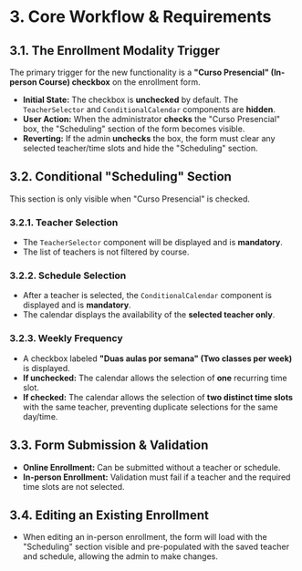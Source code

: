 # 3. Core Workflow & Requirements

## 3.1. The Enrollment Modality Trigger
The primary trigger for the new functionality is a **"Curso Presencial" (In-person Course) checkbox** on the enrollment form.

- **Initial State:** The checkbox is **unchecked** by default. The `TeacherSelector` and `ConditionalCalendar` components are **hidden**.
- **User Action:** When the administrator **checks** the "Curso Presencial" box, the "Scheduling" section of the form becomes visible.
- **Reverting:** If the admin **unchecks** the box, the form must clear any selected teacher/time slots and hide the "Scheduling" section.

## 3.2. Conditional "Scheduling" Section
This section is only visible when "Curso Presencial" is checked.

### 3.2.1. Teacher Selection
- The `TeacherSelector` component will be displayed and is **mandatory**.
- The list of teachers is not filtered by course.

### 3.2.2. Schedule Selection
- After a teacher is selected, the `ConditionalCalendar` component is displayed and is **mandatory**.
- The calendar displays the availability of the **selected teacher only**.

### 3.2.3. Weekly Frequency
- A checkbox labeled **"Duas aulas por semana" (Two classes per week)** is displayed.
- **If unchecked:** The calendar allows the selection of **one** recurring time slot.
- **If checked:** The calendar allows the selection of **two distinct time slots** with the same teacher, preventing duplicate selections for the same day/time.

## 3.3. Form Submission & Validation
- **Online Enrollment:** Can be submitted without a teacher or schedule.
- **In-person Enrollment:** Validation must fail if a teacher and the required time slots are not selected.

## 3.4. Editing an Existing Enrollment
- When editing an in-person enrollment, the form will load with the "Scheduling" section visible and pre-populated with the saved teacher and schedule, allowing the admin to make changes.
